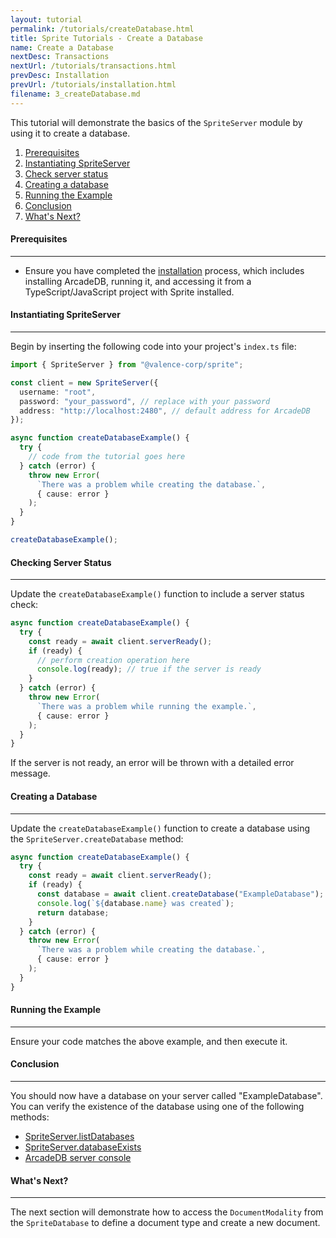 ```yaml
---
layout: tutorial
permalink: /tutorials/createDatabase.html
title: Sprite Tutorials - Create a Database
name: Create a Database
nextDesc: Transactions
nextUrl: /tutorials/transactions.html
prevDesc: Installation
prevUrl: /tutorials/installation.html
filename: 3_createDatabase.md
---
```


This tutorial will demonstrate the basics of the `SpriteServer` module by using it to create a database.

1. [Prerequisites](#prerequisites)
2. [Instantiating SpriteServer](#instantiating-spriteserver)
3. [Check server status](#checking-server-status)
4. [Creating a database](#create-a-database)
5. [Running the Example](#running-the-example)
6. [Conclusion](#conclusion)
7. [What's Next?](#whats-next)

#### Prerequisites
---------------

* Ensure you have completed the [installation](installation.html) process, which includes installing ArcadeDB, running it, and accessing it from a TypeScript/JavaScript project with Sprite installed.

#### Instantiating SpriteServer
---------------------------

Begin by inserting the following code into your project's `index.ts` file:

```ts
import { SpriteServer } from "@valence-corp/sprite";

const client = new SpriteServer({
  username: "root",
  password: "your_password", // replace with your password
  address: "http://localhost:2480", // default address for ArcadeDB
});

async function createDatabaseExample() {
  try {
    // code from the tutorial goes here
  } catch (error) {
    throw new Error(
      `There was a problem while creating the database.`,
      { cause: error }
    );
  }
}

createDatabaseExample();
```

#### Checking Server Status
-------------------------

Update the `createDatabaseExample()` function to include a server status check:

```ts
async function createDatabaseExample() {
  try {
    const ready = await client.serverReady();
    if (ready) {
      // perform creation operation here
      console.log(ready); // true if the server is ready
    }
  } catch (error) {
    throw new Error(
      `There was a problem while running the example.`,
      { cause: error }
    );
  }
}
```

If the server is not ready, an error will be thrown with a detailed error message.

#### Creating a Database
---------------------

Update the `createDatabaseExample()` function to create a database using the `SpriteServer.createDatabase` method:

```ts
async function createDatabaseExample() {
  try {
    const ready = await client.serverReady();
    if (ready) {
      const database = await client.createDatabase("ExampleDatabase");
      console.log(`${database.name} was created`);
      return database;
    }
  } catch (error) {
    throw new Error(
      `There was a problem while creating the database.`,
      { cause: error }
    );
  }
}
```

#### Running the Example
---------------------

Ensure your code matches the above example, and then execute it.

#### Conclusion
----------

You should now have a database on your server called "ExampleDatabase". You can verify the existence of the database using one of the following methods:

* [SpriteServer.listDatabases](/classes/SpriteServer/listDatabases.html)
* [SpriteServer.databaseExists](/classes/SpriteServer/databaseExists.html)
* [ArcadeDB server console](https://docs.arcadedb.com/#Console)

#### What's Next?
--------------

The next section will demonstrate how to access the `DocumentModality` from the `SpriteDatabase` to define a document type and create a new document.